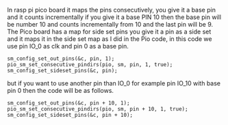 In rasp pi pico board it maps the pins consecutively, you give it a base pin and it counts incrementally if you give it a base PIN 10 then the base pin will be number 10 and counts incrementally from 10 and the last pin will be 9.
The Pico board has a map for side set pins you give it a pin as a side set and it maps it in the side set map as I did in the Pio code, in this code we use pin IO_0 as clk and pin 0 as a base pin.


```
sm_config_set_out_pins(&c, pin, 1);
pio_sm_set_consecutive_pindirs(pio, sm, pin, 1, true);
sm_config_set_sideset_pins(&c, pin);
```


but if you want to use another pin than IO_0 for example pin IO_10 with base pin 0 then the code will be as follows.



```
sm_config_set_out_pins(&c, pin + 10, 1);
pio_sm_set_consecutive_pindirs(pio, sm, pin + 10, 1, true);
sm_config_set_sideset_pins(&c, pin + 10);
```

